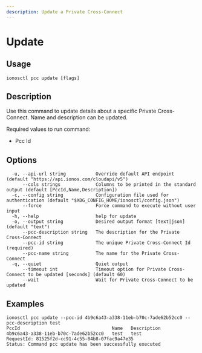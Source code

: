 ```yaml
---
description: Update a Private Cross-Connect
---
```


# Update

## Usage

```text
ionosctl pcc update [flags]
```

## Description

Use this command to update details about a specific Private Cross-Connect. Name and description can be updated.

Required values to run command:

* Pcc Id

## Options

```text
  -u, --api-url string           Override default API endpoint (default "https://api.ionos.com/cloudapi/v5")
      --cols strings             Columns to be printed in the standard output (default [PccId,Name,Description])
  -c, --config string            Configuration file used for authentication (default "$XDG_CONFIG_HOME/ionosctl/config.json")
      --force                    Force command to execute without user input
  -h, --help                     help for update
  -o, --output string            Desired output format [text|json] (default "text")
      --pcc-description string   The description for the Private Cross-Connect
      --pcc-id string            The unique Private Cross-Connect Id (required)
      --pcc-name string          The name for the Private Cross-Connect
  -q, --quiet                    Quiet output
      --timeout int              Timeout option for Private Cross-Connect to be updated [seconds] (default 60)
      --wait                     Wait for Private Cross-Connect to be updated
```

## Examples

```text
ionosctl pcc update --pcc-id 4b9c6a43-a338-11eb-b70c-7ade62b52cc0 --pcc-description test
PccId                                  Name   Description
4b9c6a43-a338-11eb-b70c-7ade62b52cc0   test   test
RequestId: 81525f2d-cc91-4c55-84b8-07fac9a47e35
Status: Command pcc update has been successfully executed
```

